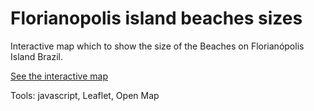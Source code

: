 # Florianopolis island beaches sizes
Interactive map which to show the size of the Beaches on Florianópolis Island Brazil.

[See the interactive map](http://avelarfortunato.com/tamanho-das-praias-de-florianopolis/)

Tools: javascript, Leaflet, Open Map
